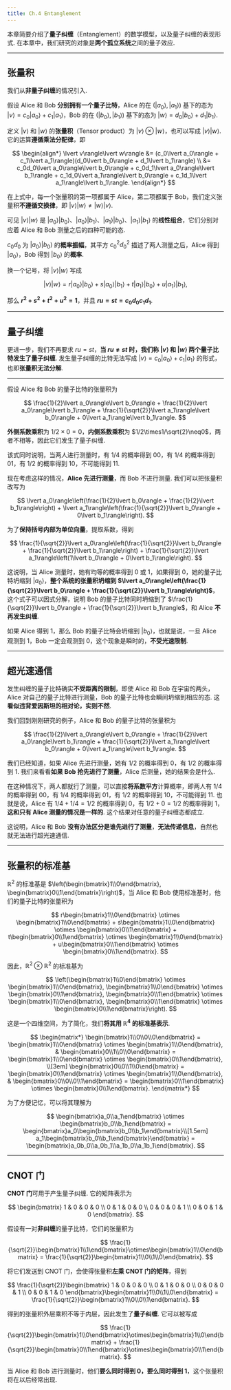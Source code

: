 ```yaml
---
title: Ch.4 Entanglement
---
```


本章简要介绍了**量子纠缠**（Entanglement）的数学模型，以及量子纠缠的表现形式. 在本章中，我们研究的对象是**两个孤立系统**之间的量子效应.

---

## 张量积

我们从**非量子纠缠**的情况引入.

假设 Alice 和 Bob **分别拥有一个量子比特**，Alice 的在 $(\lvert a_0\rangle, \lvert a_1\rangle)$ 基下的态为 $\lvert v\rangle = c_0\lvert a_0\rangle + c_1\lvert a_1\rangle$，Bob 的在 $(\lvert b_0\rangle, \lvert b_1\rangle)$ 基下的态为 $\lvert w\rangle = d_0\lvert b_0\rangle + d_1\lvert b_1\rangle$.

定义 $\lvert v\rangle$ 和 $\lvert w\rangle$ 的**张量积**（Tensor product）为 $\lvert v\rangle\otimes\lvert w\rangle$，也可以写成 $\lvert v\rangle\lvert w\rangle$. 它的运算**遵循乘法分配律**，即

$$
\begin{align*}
\lvert v\rangle\lvert w\rangle &= (c_0\lvert a_0\rangle + c_1\lvert a_1\rangle)(d_0\lvert b_0\rangle + d_1\lvert b_1\rangle) \\
&= c_0d_0\lvert a_0\rangle\lvert b_0\rangle + c_0d_1\lvert a_0\rangle\lvert b_1\rangle + c_1d_0\lvert a_1\rangle\lvert b_0\rangle + c_1d_1\lvert a_1\rangle\lvert b_1\rangle.
\end{align*}
$$

在上式中，每一个张量积的第一项都属于 Alice，第二项都属于 Bob，我们定义张量积**不遵循交换律**，即 $\lvert v\rangle\lvert w\rangle \neq \lvert w\rangle\lvert v\rangle$.

可见 $\lvert v\rangle\lvert w\rangle$ 是 $\lvert a_0\rangle\lvert b_0\rangle$、$\lvert a_0\rangle\lvert b_1\rangle$、$\lvert a_1\rangle\lvert b_0\rangle$、$\lvert a_1\rangle\lvert b_1\rangle$ 的**线性组合**，它们分别对应着 Alice 和 Bob 测量之后的四种可能的态.

$c_0d_0$ 为 $\lvert a_0\rangle\lvert b_0\rangle$ 的**概率振幅**，其平方 $c_0^2d_0^2$ 描述了两人测量之后，Alice 得到 $\lvert a_0\rangle$，Bob 得到 $\lvert b_0\rangle$ 的**概率**.

换一个记号，将 $\lvert v\rangle\lvert w\rangle$ 写成

$$
\lvert v\rangle\lvert w\rangle = r\lvert a_0\rangle\lvert b_0\rangle + s\lvert a_0\rangle\lvert b_1\rangle + t\lvert a_1\rangle\lvert b_0\rangle + u\lvert a_1\rangle\lvert b_1\rangle,
$$

那么 **$r^2+s^2+t^2+u^2=1$**，并且 **$ru = st = c_0d_0c_1d_1$**.

---

## 量子纠缠

更进一步，我们不再要求 $ru = st$，**当 $ru \neq st$ 时，我们称 $\lvert v\rangle$ 和 $\lvert w\rangle$ 两个量子比特发生了量子纠缠**. 发生量子纠缠的比特无法写成 $\lvert v\rangle = c_0\lvert a_0\rangle + c_1\lvert a_1\rangle$ 的形式，也即**张量积无法分解**.

---

假设 Alice 和 Bob 的量子比特的张量积为

$$
\frac{1}{2}\lvert a_0\rangle\lvert b_0\rangle + \frac{1}{2}\lvert a_0\rangle\lvert b_1\rangle + \frac{1}{\sqrt{2}}\lvert a_1\rangle\lvert b_0\rangle + 0\lvert a_1\rangle\lvert b_1\rangle.
$$

**外侧系数乘积**为 $1/2\times0=0$，**内侧系数乘积**为 $1/2\times1/\sqrt{2}\neq0$，两者不相等，因此它们发生了量子纠缠.

该式同时说明，当两人进行测量时，有 $1/4$ 的概率得到 00，有 $1/4$ 的概率得到 01，有 $1/2$ 的概率得到 10，不可能得到 11.

现在考虑这样的情况，**Alice 先进行测量**，而 Bob 不进行测量. 我们可以把张量积改写为

$$
\lvert a_0\rangle\left(\frac{1}{2}\lvert b_0\rangle + \frac{1}{2}\lvert b_1\rangle\right) + \lvert a_1\rangle\left(\frac{1}{\sqrt{2}}\lvert b_0\rangle + 0\lvert b_1\rangle\right).
$$

为了**保持括号内部为单位向量**，提取系数，得到

$$
\frac{1}{\sqrt{2}}\lvert a_0\rangle\left(\frac{1}{\sqrt{2}}\lvert b_0\rangle + \frac{1}{\sqrt{2}}\lvert b_1\rangle\right) + \frac{1}{\sqrt{2}}\lvert a_1\rangle\left(1\lvert b_0\rangle + 0\lvert b_1\rangle\right).
$$

这说明，当 Alice 测量时，她有均等的概率得到 0 或 1，如果得到 0，她的量子比特坍缩到 $\lvert a_0\rangle$，**整个系统的张量积坍缩到 $\lvert a_0\rangle\left(\frac{1}{\sqrt{2}}\lvert b_0\rangle + \frac{1}{\sqrt{2}}\lvert b_1\rangle\right)$**，这个式子可以因式分解，说明 Bob 的量子比特同时坍缩到了 $\frac{1}{\sqrt{2}}\lvert b_0\rangle + \frac{1}{\sqrt{2}}\lvert b_1\rangle$，和 Alice **不再发生纠缠**.

如果 Alice 得到 1，那么 Bob 的量子比特会坍缩到 $\lvert b_0\rangle$，也就是说，一旦 Alice 观测到 1，Bob 一定会观测到 0，这个现象是瞬时的，**不受光速限制**.

---

## 超光速通信

发生纠缠的量子比特确实**不受距离的限制**，即使 Alice 和 Bob 在宇宙的两头，Alice 对自己的量子比特进行测量，Bob 的量子比特也会瞬间坍缩到相应的态. 这**看似违背爱因斯坦的相对论，实则不然**.

我们回到刚刚研究的例子，Alice 和 Bob 的量子比特的张量积为

$$
\frac{1}{2}\lvert a_0\rangle\lvert b_0\rangle + \frac{1}{2}\lvert a_0\rangle\lvert b_1\rangle + \frac{1}{\sqrt{2}}\lvert a_1\rangle\lvert b_0\rangle + 0\lvert a_1\rangle\lvert b_1\rangle.
$$

我们已经知道，如果 Alice 先进行测量，她有 $1/2$ 的概率得到 0，有 $1/2$ 的概率得到 1. 我们来看看**如果 Bob 抢先进行了测量**，Alice 后测量，她的结果会是什么.

在这种情况下，两人都就行了测量，可以直接**将系数平方**计算概率，即两人有 $1/4$ 的概率得到 00，有 $1/4$ 的概率得到 01，有 $1/2$ 的概率得到 10，不可能得到 11. 也就是说，Alice 有 $1/4+1/4=1/2$ 的概率得到 0，有 $1/2+0=1/2$ 的概率得到 1，**这和只有 Alice 测量的情况是一样的**. 这个结果对任意的量子纠缠态都成立.

这说明，Alice 和 Bob **没有办法区分是谁先进行了测量**，**无法传递信息**，自然也就无法进行超光速通信.

---

## 张量积的标准基

$\mathbb{R}^2$ 的标准基是 $\left(\begin{bmatrix}1\\0\end{bmatrix}, \begin{bmatrix}0\\1\end{bmatrix}\right)$，当 Alice 和 Bob 使用标准基时，他们的量子比特的张量积为

$$
r\begin{bmatrix}1\\0\end{bmatrix} \otimes \begin{bmatrix}1\\0\end{bmatrix} + s\begin{bmatrix}1\\0\end{bmatrix} \otimes \begin{bmatrix}0\\1\end{bmatrix} + t\begin{bmatrix}0\\1\end{bmatrix} \otimes \begin{bmatrix}1\\0\end{bmatrix} + u\begin{bmatrix}0\\1\end{bmatrix} \otimes \begin{bmatrix}0\\1\end{bmatrix}.
$$

因此，$\mathbb{R}^2\otimes\mathbb{R}^2$ 的标准基为

$$
\left(\begin{bmatrix}1\\0\end{bmatrix} \otimes \begin{bmatrix}1\\0\end{bmatrix}, \begin{bmatrix}1\\0\end{bmatrix} \otimes \begin{bmatrix}0\\1\end{bmatrix}, \begin{bmatrix}0\\1\end{bmatrix} \otimes \begin{bmatrix}1\\0\end{bmatrix}, \begin{bmatrix}0\\1\end{bmatrix} \otimes \begin{bmatrix}0\\1\end{bmatrix}\right).
$$

这是一个四维空间，为了简化，我们**将其用 $\mathbb{R}^4$ 的标准基表示**.

$$
\begin{matrix*}
\begin{bmatrix}1\\0\\0\\0\end{bmatrix} = \begin{bmatrix}1\\0\end{bmatrix} \otimes \begin{bmatrix}1\\0\end{bmatrix}, &
\begin{bmatrix}0\\1\\0\\0\end{bmatrix} = \begin{bmatrix}1\\0\end{bmatrix} \otimes \begin{bmatrix}0\\1\end{bmatrix}, \\[3em]
\begin{bmatrix}0\\0\\1\\0\end{bmatrix} = \begin{bmatrix}0\\1\end{bmatrix} \otimes \begin{bmatrix}1\\0\end{bmatrix}, &
\begin{bmatrix}0\\0\\0\\1\end{bmatrix} = \begin{bmatrix}0\\1\end{bmatrix} \otimes \begin{bmatrix}0\\1\end{bmatrix}.
\end{matrix*}
$$

为了方便记忆，可以将其理解为

$$
\begin{bmatrix}a_0\\a_1\end{bmatrix} \otimes \begin{bmatrix}b_0\\b_1\end{bmatrix} = \begin{bmatrix}a_0\begin{bmatrix}b_0\\b_1\end{bmatrix}\\[1.5em] a_1\begin{bmatrix}b_0\\b_1\end{bmatrix}\end{bmatrix} = \begin{bmatrix}a_0b_0\\a_0b_1\\a_1b_0\\a_1b_1\end{bmatrix}.
$$

---

## CNOT 门

**CNOT 门**可用于产生量子纠缠. 它的矩阵表示为

$$
\begin{bmatrix}
1 & 0 & 0 & 0 \\
0 & 1 & 0 & 0 \\
0 & 0 & 0 & 1 \\
0 & 0 & 1 & 0
\end{bmatrix}.
$$

假设有一对**非纠缠**的量子比特，它们的张量积为

$$
\frac{1}{\sqrt{2}}\begin{bmatrix}1\\1\end{bmatrix}\otimes\begin{bmatrix}1\\0\end{bmatrix} = \frac{1}{\sqrt{2}}\begin{bmatrix}1\\0\\1\\0\end{bmatrix}.
$$

将它们发送到 CNOT 门，会使得张量积**左乘 CNOT 门的矩阵**，得到

$$
\frac{1}{\sqrt{2}}\begin{bmatrix}
1 & 0 & 0 & 0 \\
0 & 1 & 0 & 0 \\
0 & 0 & 0 & 1 \\
0 & 0 & 1 & 0
\end{bmatrix}\begin{bmatrix}1\\0\\1\\0\end{bmatrix} = \frac{1}{\sqrt{2}}\begin{bmatrix}1\\0\\0\\1\end{bmatrix}.
$$

得到的张量积外层乘积不等于内层，因此发生了**量子纠缠**. 它可以被写成

$$
\frac{1}{\sqrt{2}}\begin{bmatrix}1\\0\end{bmatrix}\otimes\begin{bmatrix}1\\0\end{bmatrix} + \frac{1}{\sqrt{2}}\begin{bmatrix}0\\1\end{bmatrix}\otimes\begin{bmatrix}0\\1\end{bmatrix}.
$$

当 Alice 和 Bob 进行测量时，他们**要么同时得到 0，要么同时得到 1**，这个张量积将在以后经常出现.
